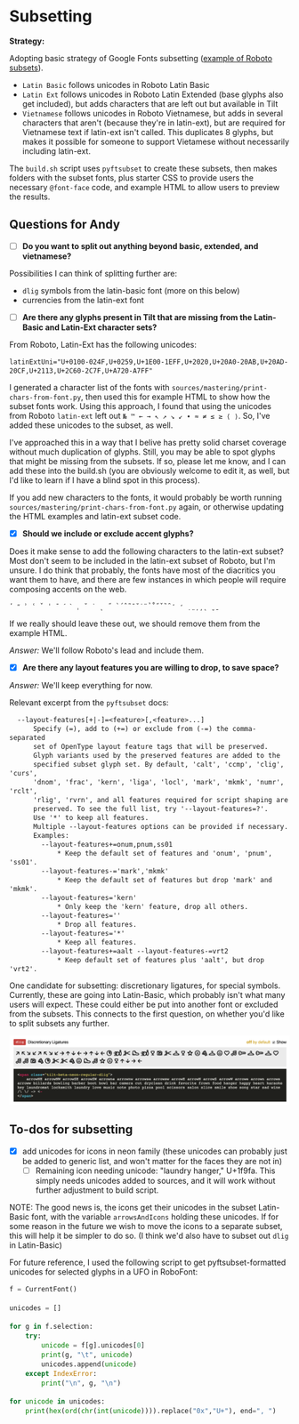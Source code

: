# Subsetting

**Strategy:**

Adopting basic strategy of Google Fonts subsetting ([example of Roboto subsets](https://fonts.googleapis.com/css?family=Roboto&display=swap)).
- `Latin Basic` follows unicodes in Roboto Latin Basic
- `Latin Ext` follows unicodes in Roboto Latin Extended (base glyphs also get included), but adds characters that are left out but available in Tilt
- `Vietnamese` follows unicodes in Roboto Vietnamese, but adds in several characters that aren't (because they're in latin-ext), but are required for Vietnamese text if latin-ext isn't called. This duplicates 8 glyphs, but makes it possible for someone to support Vietamese without necessarily including latin-ext.

The `build.sh` script uses `pyftsubset` to create these subsets, then makes folders with the subset fonts, plus starter CSS to provide users the necessary `@font-face` code, and example HTML to allow users to preview the results.

## Questions for Andy

- [ ] **Do you want to split out anything beyond basic, extended, and vietnamese?**

Possibilities I can think of splitting further are:
  - `dlig` symbols from the latin-basic font (more on this below)
  - currencies from the latin-ext font

- [ ] **Are there any glyphs present in Tilt that are missing from the Latin-Basic and Latin-Ext character sets?**

From Roboto, Latin-Ext has the following unicodes:

```
latinExtUni="U+0100-024F,U+0259,U+1E00-1EFF,U+2020,U+20A0-20AB,U+20AD-20CF,U+2113,U+2C60-2C7F,U+A720-A7FF"
```

I generated a character list of the fonts with `sources/mastering/print-chars-from-font.py`, then used this for example HTML to show how the subset fonts work. Using this approach, I found that using the unicodes from Roboto `latin-ext` left out `№ ™ ← → ↖ ↗ ↘ ↙ ∙ ≈ ≠ ≤ ≥ ⟨ ⟩`. So, I've added these unicodes to the subset, as well.

I've approached this in a way that I belive has pretty solid charset coverage without much duplication of glyphs. Still, you may be able to spot glyphs that might be missing from the subsets. If so, please let me know, and I can add these into the build.sh (you are obviously welcome to edit it, as well, but I'd like to learn if I have a blind spot in this process).

If you add new characters to the fonts, it would probably be worth running  `sources/mastering/print-chars-from-font.py` again, or otherwise updating the HTML examples and latin-ext subset code.

- [x] **Should we include or exclude accent glyphs?**

Does it make sense to add the following characters to the latin-ext subset? Most don't seem to be included in the latin-ext subset of Roboto, but I'm unsure. I do think that probably, the fonts have most of the diacritics you want them to have, and there are few instances in which people will require composing accents on the web.

```
ʹ ʺ ʾ ʿ ˇ ˈ ˉ ˊ ˋ ˌ ˘ ˙ ˛ ˝ ̀ ́ ̂ ̃ ̄ ̆ ̇ ̈ ̉ ̊ ̋ ̌ ̏ ̑ ̒ ̛ ̣ ̤ ̦ ̧ ̨ ̮ ̱ 
```

If we really should leave these out, we should remove them from the example HTML.

*Answer:* We'll follow Roboto's lead and include them.

- [x] **Are there any layout features you are willing to drop, to save space?**

*Answer:* We'll keep everything for now.


Relevant excerpt from the `pyftsubset` docs:

```
  --layout-features[+|-]=<feature>[,<feature>...]
      Specify (=), add to (+=) or exclude from (-=) the comma-separated
      set of OpenType layout feature tags that will be preserved.
      Glyph variants used by the preserved features are added to the
      specified subset glyph set. By default, 'calt', 'ccmp', 'clig', 'curs',
      'dnom', 'frac', 'kern', 'liga', 'locl', 'mark', 'mkmk', 'numr', 'rclt',
      'rlig', 'rvrn', and all features required for script shaping are
      preserved. To see the full list, try '--layout-features=?'.
      Use '*' to keep all features.
      Multiple --layout-features options can be provided if necessary.
      Examples:
        --layout-features+=onum,pnum,ss01
            * Keep the default set of features and 'onum', 'pnum', 'ss01'.
        --layout-features-='mark','mkmk'
            * Keep the default set of features but drop 'mark' and 'mkmk'.
        --layout-features='kern'
            * Only keep the 'kern' feature, drop all others.
        --layout-features=''
            * Drop all features.
        --layout-features='*'
            * Keep all features.
        --layout-features+=aalt --layout-features-=vrt2
            * Keep default set of features plus 'aalt', but drop 'vrt2'.
```

One candidate for subsetting: discretionary ligatures, for special symbols. Currently, these are going into Latin-Basic, which probably isn't what many users will expect. These could either be put into another font or excluded from the subsets. This connects to the first question, on whether you'd like to split subsets any further.

![](assets/2020-02-17-18-06-44.png)


## To-dos for subsetting

- [x] add unicodes for icons in neon family (these unicodes can probably just be added to generic list, and won't matter for the faces they are not in)
  - [ ] Remaining icon needing unicode: "laundry hanger," U+1f9fa. This simply needs unicodes added to sources, and it will work without further adjustment to build script.

NOTE: The good news is, the icons get their unicodes in the subset Latin-Basic font, with the variable `arrowsAndIcons` holding these unicodes. If for some reason in the future we wish to move the icons to a separate subset, this will help it be simpler to do so. (I think we'd also have to subset out `dlig` in Latin-Basic)

For future reference, I used the following script to get pyftsubset-formatted unicodes for selected glyphs in a UFO in RoboFont:

```Python
f = CurrentFont()

unicodes = []

for g in f.selection:
    try:
        unicode = f[g].unicodes[0]
        print(g, "\t", unicode)
        unicodes.append(unicode)
    except IndexError:
        print("\n", g, "\n")
    
for unicode in unicodes:
    print(hex(ord(chr(int(unicode)))).replace("0x","U+"), end=", ")
```
